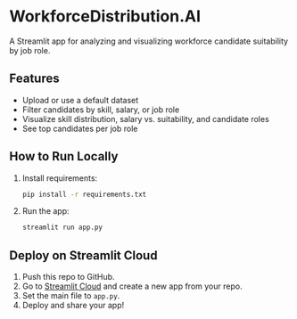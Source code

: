 # WorkforceDistribution.AI

A Streamlit app for analyzing and visualizing workforce candidate suitability by job role.

## Features
- Upload or use a default dataset
- Filter candidates by skill, salary, or job role
- Visualize skill distribution, salary vs. suitability, and candidate roles
- See top candidates per job role

## How to Run Locally
1. Install requirements:
   ```bash
   pip install -r requirements.txt
   ```
2. Run the app:
   ```bash
   streamlit run app.py
   ```

## Deploy on Streamlit Cloud
1. Push this repo to GitHub.
2. Go to [Streamlit Cloud](https://streamlit.io/cloud) and create a new app from your repo.
3. Set the main file to `app.py`.
4. Deploy and share your app! 